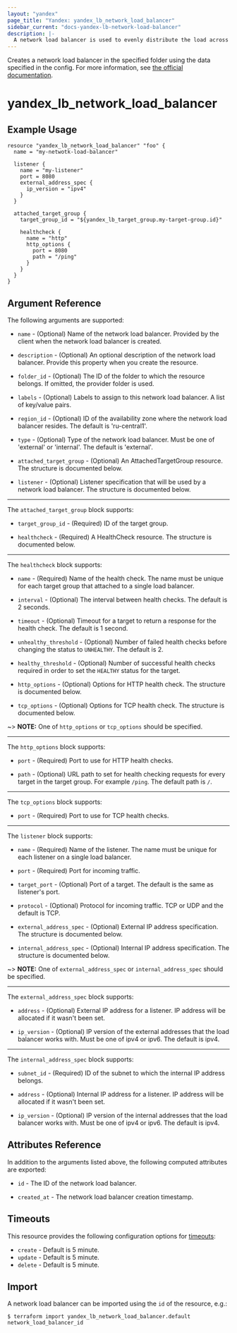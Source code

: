 ```yaml
---
layout: "yandex"
page_title: "Yandex: yandex_lb_network_load_balancer"
sidebar_current: "docs-yandex-lb-network-load-balancer"
description: |-
  A network load balancer is used to evenly distribute the load across cloud resources.
---
```


Creates a network load balancer in the specified folder using the data specified in the config. 
For more information, see [the official documentation](https://cloud.yandex.com/docs/load-balancer/concepts).

# yandex\_lb\_network\_load\_balancer

## Example Usage

```hcl
resource "yandex_lb_network_load_balancer" "foo" {
  name = "my-netwotk-load-balancer"

  listener {
    name = "my-listener"
    port = 8080
    external_address_spec {
      ip_version = "ipv4"
    }
  }

  attached_target_group {
    target_group_id = "${yandex_lb_target_group.my-target-group.id}"

    healthcheck {
      name = "http"
      http_options {
        port = 8080
        path = "/ping"
      }
    }
  }
}
```
## Argument Reference

The following arguments are supported:

* `name` - (Optional) Name of the network load balancer. Provided by the client when the network load balancer is created.

* `description` - (Optional) An optional description of the network load balancer. Provide this property when
you create the resource.

* `folder_id` - (Optional) The ID of the folder to which the resource belongs.
If omitted, the provider folder is used.

* `labels` - (Optional) Labels to assign to this network load balancer. A list of key/value pairs.

* `region_id` - (Optional) ID of the availability zone where the network load balancer resides. 
The default is 'ru-central1'.

* `type` - (Optional) Type of the network load balancer. Must be one of 'external' or 'internal'. The default is 'external'.

* `attached_target_group` - (Optional) An AttachedTargetGroup resource. The structure is documented below.

* `listener` - (Optional) Listener specification that will be used by a network load balancer. 
The structure is documented below.

---

The `attached_target_group` block supports:

* `target_group_id` - (Required) ID of the target group.

* `healthcheck` - (Required) A HealthCheck resource. 
The structure is documented below.

---

The `healthcheck` block supports:

* `name` - (Required) Name of the health check. The name must be unique for each target group that attached to a single load balancer.

* `interval` - (Optional) The interval between health checks. The default is 2 seconds.

* `timeout` - (Optional) Timeout for a target to return a response for the health check. The default is 1 second.

* `unhealthy_threshold` - (Optional) Number of failed health checks before changing the status to `UNHEALTHY`. The default is 2.

* `healthy_threshold` - (Optional) Number of successful health checks required in order to set the `HEALTHY` status for the target.

* `http_options` - (Optional) Options for HTTP health check. The structure is documented below.

* `tcp_options` - (Optional) Options for TCP health check. The structure is documented below.

~> **NOTE:** One of `http_options` or `tcp_options` should be specified.

---

The `http_options` block supports:

* `port` - (Required) Port to use for HTTP health checks.

* `path` - (Optional) URL path to set for health checking requests for every target in the target group. For example `/ping`. The default path is `/`.

---

The `tcp_options` block supports:

* `port` - (Required) Port to use for TCP health checks.

---

The `listener` block supports:

* `name` - (Required) Name of the listener. The name must be unique for each listener on a single load balancer.

* `port` - (Required) Port for incoming traffic.

* `target_port` - (Optional) Port of a target. The default is the same as listener's port.

* `protocol` - (Optional) Protocol for incoming traffic. TCP or UDP and the default is TCP.

* `external_address_spec` - (Optional) External IP address specification. The structure is documented below.

* `internal_address_spec` - (Optional) Internal IP address specification. The structure is documented below.

~> **NOTE:** One of `external_address_spec` or `internal_address_spec` should be specified.

---

The `external_address_spec` block supports:

* `address` - (Optional) External IP address for a listener. IP address will be allocated if it wasn't been set.

* `ip_version` - (Optional) IP version of the external addresses that the load balancer works with. Must be one of ipv4 or ipv6. The default is ipv4.

---

The `internal_address_spec` block supports:

* `subnet_id` - (Required) ID of the subnet to which the internal IP address belongs.

* `address` - (Optional) Internal IP address for a listener. IP address will be allocated if it wasn't been set.

* `ip_version` - (Optional) IP version of the internal addresses that the load balancer works with. Must be one of ipv4 or ipv6. The default is ipv4.

## Attributes Reference

In addition to the arguments listed above, the following computed attributes are exported:

* `id` - The ID of the network load balancer.

* `created_at` - The network load balancer creation timestamp.

## Timeouts

This resource provides the following configuration options for 
[timeouts](/docs/configuration/resources.html#timeouts):

- `create` - Default is 5 minute.
- `update` - Default is 5 minute.
- `delete` - Default is 5 minute.

## Import

A network load balancer can be imported using the `id` of the resource, e.g.:

```
$ terraform import yandex_lb_network_load_balancer.default network_load_balancer_id
```
